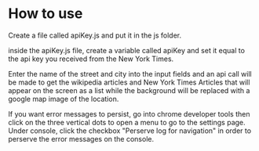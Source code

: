 # How to use
Create a file called apiKey.js and put it in the js folder.

inside the apiKey.js file, create a variable called apiKey and set it equal to the api key you received from the New York Times.

Enter the name of the street and city into the input fields and an api call will be made to get the wikipedia articles and New York Times Articles that will appear on the screen as a list while the background will be replaced with a google map image of the location.

If you want error messages to persist, go into chrome developer tools then click on the three vertical dots to open a menu to go to the settings page. Under console, click the checkbox "Perserve log for navigation" in order to perserve the error messages on the console.
